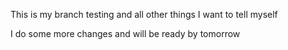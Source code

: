 This is my branch testing and all other things I want to tell myself

I do some more changes and will be ready by tomorrow
